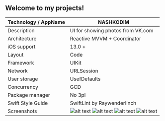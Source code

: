  ## Welcome to my projects!

| Technology / AppName                          | NASHKODIM |   
| ---                         | ------------- | 
|  Description                | UI for showing photos from VK.com | 
|  Architecture               | Reactive MVVM + Coordinator | 
|  iOS support                | 13.0 +          |
|  Layout                      | Code            | 
|  Framework                  | UIKit           | 
|  Network                    | URLSession      | 
|  User storage               | UsefDefaults    | 
|  Concurrency                | GCD             | 
|  Package manager            | No 3pl          | 
|  Swift Style Guide          | SwiftLint by Raywenderlinch | SwiftLint by Raywenderlinch  |
|  Screenshots       | ![alt text](https://github.com/AndreevIVdev/NASHKODIM/blob/main/TestTaskMobileUP/Screenshots%20and%20gif's/Auth.gif?raw=true) ![alt text](https://github.com/AndreevIVdev/NASHKODIM/blob/main/TestTaskMobileUP/Screenshots%20and%20gif's/Light.gif?raw=true) ![alt text](https://github.com/AndreevIVdev/NASHKODIM/blob/main/TestTaskMobileUP/Screenshots%20and%20gif's/Dark.gif?raw=true) ![alt text](https://github.com/AndreevIVdev/NASHKODIM/blob/main/TestTaskMobileUP/Screenshots%20and%20gif's/Share.gif?raw=true)|


